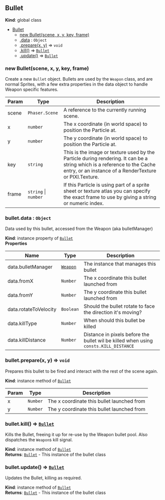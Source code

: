 <a name="Bullet"></a>

## Bullet
**Kind**: global class  

* [Bullet](#Bullet)
    * [new Bullet(scene, x, y, key, frame)](#new_Bullet_new)
    * [.data](#Bullet+data) : <code>Object</code>
    * [.prepare(x, y)](#Bullet+prepare) ⇒ <code>void</code>
    * [.kill()](#Bullet+kill) ⇒ [<code>Bullet</code>](#Bullet)
    * [.update()](#Bullet+update) ⇒ [<code>Bullet</code>](#Bullet)

<a name="new_Bullet_new"></a>

### new Bullet(scene, x, y, key, frame)
Create a new `Bullet` object. Bullets are used by the `Weapon` class, and are normal Sprites,
with a few extra properties in the data object to handle Weapon specific features.


| Param | Type | Description |
| --- | --- | --- |
| scene | <code>Phaser.Scene</code> | A reference to the currently running scene. |
| x | <code>number</code> | The x coordinate (in world space) to position the Particle at. |
| y | <code>number</code> | The y coordinate (in world space) to position the Particle at. |
| key | <code>string</code> | This is the image or texture used by the Particle during rendering. It can be a string which is a reference to the Cache entry, or an instance of a RenderTexture or PIXI.Texture. |
| frame | <code>string</code> \| <code>number</code> | If this Particle is using part of a sprite sheet or texture atlas you can specify the exact frame to use by giving a string or numeric index. |

<a name="Bullet+data"></a>

### bullet.data : <code>Object</code>
Data used by this bullet, accessed from the Weapon (aka bulletManager)

**Kind**: instance property of [<code>Bullet</code>](#Bullet)  
**Properties**

| Name | Type | Description |
| --- | --- | --- |
| data.bulletManager | [<code>Weapon</code>](#Weapon) | The instance that manages this bullet |
| data.fromX | <code>Number</code> | The x coordinate this bullet launched from |
| data.fromY | <code>Number</code> | The y coordinate this bullet launched from |
| data.rotateToVelocity | <code>Boolean</code> | Should the bullet rotate to face the direction it's moving? |
| data.killType | <code>Number</code> | When should this bullet be killed |
| data.killDistance | <code>Number</code> | Distance in pixels before the bullet wil be killed when using `consts.KILL_DISTANCE` |

<a name="Bullet+prepare"></a>

### bullet.prepare(x, y) ⇒ <code>void</code>
Prepares this bullet to be fired and interact with the rest of the scene
again.

**Kind**: instance method of [<code>Bullet</code>](#Bullet)  

| Param | Type | Description |
| --- | --- | --- |
| x | <code>Number</code> | The x coordinate this bullet launched from |
| y | <code>Number</code> | The y coordinate this bullet launched from |

<a name="Bullet+kill"></a>

### bullet.kill() ⇒ [<code>Bullet</code>](#Bullet)
Kills the Bullet, freeing it up for re-use by the Weapon bullet pool.
Also dispatches the `Weapon`s kill signal.

**Kind**: instance method of [<code>Bullet</code>](#Bullet)  
**Returns**: [<code>Bullet</code>](#Bullet) - This instance of the bullet class  
<a name="Bullet+update"></a>

### bullet.update() ⇒ [<code>Bullet</code>](#Bullet)
Updates the Bullet, killing as required.

**Kind**: instance method of [<code>Bullet</code>](#Bullet)  
**Returns**: [<code>Bullet</code>](#Bullet) - This instance of the bullet class  
